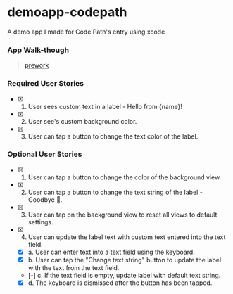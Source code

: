 # demoapp-codepath
A demo app I made for Code Path's entry using xcode

### App Walk-though
<blockquote class="imgur-embed-pub" lang="en" data-id="a/xSXHE5j"  ><a href="//imgur.com/a/xSXHE5j">prework</a></blockquote>

<script async src="//s.imgur.com/min/embed.js" charset="utf-8"></script>


### Required User Stories
- [x] 1. User sees custom text in a label - Hello from {name}!
- [x] 2. User see's custom background color.
- [x] 3. User can tap a button to change the text color of the label.

### Optional User Stories
- [x] 1. User can tap a button to change the color of the background view.
- [x] 2. User can tap a button to change the text string of the label - Goodbye 👋.
- [x] 3. User can tap on the background view to reset all views to default settings.
- [x] 4. User can update the label text with custom text entered into the text field.
   - [x] a. User can enter text into a text field using the keyboard.
   - [x] b. User can tap the "Change text string" button to update the label with the text from the text field.
   - [-] c. If the text field is empty, update label with default text string.
   - [x] d. The keyboard is dismissed after the button has been tapped.
